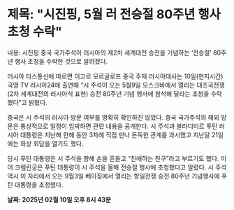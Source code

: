 # **제목: "시진핑, 5월 러 전승절 80주년 행사 초청 수락"**

  내용: 시진핑 중국 국가주석이 러시아의 제2차 세계대전 승전을 기념하는 ‘전승절’ 80주년 행사 초청을 수락한 것으로 알려졌다.

러시아 타스통신에 따르면 이고르 모르굴로프 중국 주재 러시아대사는 10일(현지시간) 국영 TV 러시아24에 출연해 “시 주석이 오는 5월9일 모스크바에서 열리는 대조국전쟁(2차 세계대전의 러시아식 표현) 승전 80주년 기념 행사에 참석해 달라는 초청을 수락했다”고 밝혔다.

중국은 시 주석의 러시아 방문 여부를 명확히 확인하진 않았다. 중국 국가주석의 해외 방문은 통상적으로 일정이 임박하면 관련 내용을 공개한다. 시 주석과 블라디미르 푸틴 러시아 대통령은 지난해 한해 동안 3차례 직접 만나 돈독한 관계를 과시했고 지난달 21일에는 화상 회담을 열기도 했다.

당시 푸틴 대통령은 시 주석을 향해 손을 흔들고 “친애하는 친구”라고 부르기도 했다. 이어 크렘린궁은 푸틴 대통령이 시 주석을 올해 전승절 행사에 초청했다고 알렸다. 시 주석 역시 이 자리에서 오는 9월3일 베이징에서 열리는 항일전쟁 승전 80주년 기념행사에 푸틴 대통령을 초청했다.

  **날짜: 2025년 02월 10일 오후 8시 43분**